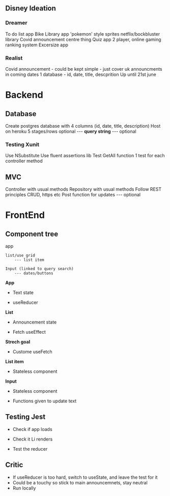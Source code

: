 ## Disney Ideation

### Dreamer

To do list app
Bike Library app
'pokemon' style sprites
netflix/bockbluster library
Covid announcement centre thing
Quiz app 2 player, online gaming ranking system
Excersize app

### Realist

Covid announcement - could be kept simple - just cover uk announcments in coming dates
1 database - id, date, title, descprition
Up until 21st june

# Backend

## Database

Create postgres database with 4 columns (id, date, title, description)
Host on heroku
5 stages/rows
optional --- **query string** --- optional

### Testing Xunit

Use NSubstitute
Use fluent assertions lib
Test GetAll function
1 test for each controller method

## MVC

Controller with usual methods
Repository with usual methods
Follow REST principles CRUD, https etc
Post function for updates --- optional

# FrontEnd

## Component tree

app

    list/use grid
        --- list item

    Input (linked to query search)
        --- dates/buttons

**App**


- Text state

- useReducer

**List**

- Announcement state

- Fetch useEffect

**Strech goal**

- Custome useFetch

**List item**

- Stateless component

**Input**

- Stateless component

- Functions given to update text

## Testing Jest

- Check if app loads

- Check it Li renders

- Test the reducer

## Critic

- If useReducer is too hard, switch to useState, and leave the test for it
- Could be a touchy so stick to main announcemnets, stay neutral
- Run locally

